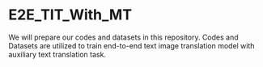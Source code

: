 # E2E_TIT_With_MT
We will prepare our codes and datasets in this repository. Codes and Datasets are utilized to train end-to-end text image translation model with auxiliary text translation task.
